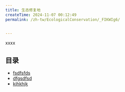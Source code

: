 ```yaml
---
title: 生态修复地
createTime: 2024-11-07 00:12:49
permalink: /zh-tw/EcologicalConservation/_FIKWIg6/


---
```


xxxx

## 目录
- [fsdfsfds](./1.fsdfsfds.md)
- [dfgsdfsd](./2.dfgsdfsd.md)
- [kjhkhjk](./3.kjhkhjk.md)
